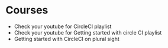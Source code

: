 # Courses
- Check your youtube for CircleCI playlist
- Check your youtube for Getting started with circle CI playlist
- Getting started with CircleCI on plural sight
 
